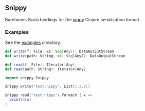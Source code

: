 ## Snippy

Barebones Scala bindings for the [nippy](https://github.com/ptaoussanis/nippy) Clojure serialization format.

### Examples

See the [examples](https://github.com/andrewberls/snippy/blob/master/examples/) directory.

```scala
def write(f: File, xs: Seq[Any]): DataOutputStream
def write(path: String, xs: Seq[Any]): DataOutputStream

def read(f: File): Iterator[Any]
def read(path: String): Iterator[Any]
```

```scala
import snippy.Snippy

Snippy.write("test.nippy", List(1,2,3))

Snippy.read("test.nippy").foreach { x =>
  println(x)
}
```
